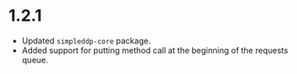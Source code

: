 # 1.2.1

* Updated `simpleddp-core` package.
* Added support for putting method call at the beginning of the requests queue.
